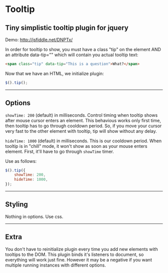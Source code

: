 # Tooltip

## Tiny simplistic tooltip plugin for jquery

Demo: <http://jsfiddle.net/DNPTx/>

In order for tooltip to show, you must have a class "tip" on the element AND an attribute data-tip=""
which will contain you actual tooltip text:

````html
<span class="tip" data-tip="This is a question">What?</span>
````

Now that we have an HTML, we initialize plugin:

````javascript
$().tip();
````
-----

## Options

`showTime: 200` (default) in milliseconds. Control timing when tooltip shows after mouse cursor enters an element.
This behavious works only first time, then tooltip has to go through cooldown period. So, if you move your cursor very fast
to the other element with tooltip, tip will show without any delay.

`hideTime: 1000` (default) in milliseconds. This is our cooldown period. When tooltip is in "chill" mode, it won't show
as soon as your mouse enters element. First, it'll have to go through `showTime` timer.

Use as follows:

````javascript
$().tip({
	showTime: 200,
	hideTime: 1000,
});
````


-----

## Styling

Nothing in options. Use css.

-----

## Extra

You don't have to reinitialize plugin every time you add new elements with tooltips to the DOM.
This plugin binds it's listeners to document, so everything will work just fine. However it may be a negative if you want multiple
running instances with different options.
